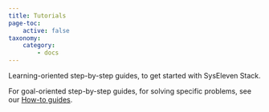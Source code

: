 ```yaml
---
title: Tutorials
page-toc:
    active: false
taxonomy:
    category:
        - docs
---
```


Learning-oriented step-by-step guides, to get started with SysEleven Stack.

For goal-oriented step-by-step guides, for solving specific problems, see our [How-to guides](../03.Howtos/docs.en.md).
